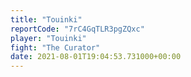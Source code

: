 ```yaml
---
title: "Touinki"
reportCode: "7rC4GqTLR3pgZQxc"
player: "Touinki"
fight: "The Curator"
date: 2021-08-01T19:04:53.731000+00:00
---
```

